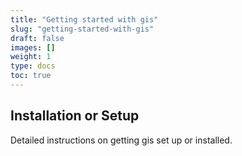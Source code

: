 ```yaml
---
title: "Getting started with gis"
slug: "getting-started-with-gis"
draft: false
images: []
weight: 1
type: docs
toc: true
---
```


## Installation or Setup
Detailed instructions on getting gis set up or installed.

